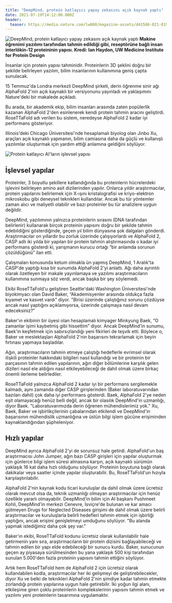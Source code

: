 ```yaml
---
title: "DeepMind, protein katlayıcı yapay zekasını açık kaynak yaptı"
date: 2021-07-19T14:12:00.000Z
header:
  teaser: https://media.nature.com/lw800/magazine-assets/d41586-021-01968-y/d41586-021-01968-y_19363646.jpg
---
```

![DeepMind, protein katlayıcı yapay zekasını açık kaynak yaptı](https://media.nature.com/lw800/magazine-assets/d41586-021-01968-y/d41586-021-01968-y_19363646.jpg) **Makine öğrenimi yazılımı tarafından tahmin edildiği gibi, reseptörüne bağlı insan interlökin-12 proteininin yapısı. Kredi: Ian Haydon, UW Medicine Institute for Protein Design**

İnsanlar için protein yapısı tahminidir. Proteinlerin 3D şeklini doğru bir şekilde belirleyen yazılım, bilim insanlarının kullanımına geniş çapta sunulacak.

15 Temmuz'da Londra merkezli DeepMind şirketi, derin öğrenme sinir ağı AlphaFold 2'nin açık kaynaklı bir versiyonunu yayınladı ve yaklaşımını Nature'deki bir makalede açıkladı.

Bu arada, bir akademik ekip, bilim insanları arasında zaten popülerlik kazanan AlphaFold 2'den esinlenerek kendi protein tahmin aracını geliştirdi. RoseTTaFold adı verilen bu sistem, neredeyse AlphaFold 2 kadar iyi performans gösteriyor.

Illinois'deki Chicago Üniversitesi'nde hesaplamalı biyolog olan Jinbo Xu, araçları açık kaynaklı yapmanın, bilim camiasına daha da güçlü ve kullanışlı yazılımlar oluşturmak için yardım ettiği anlamına geldiğini söylüyor.

![Protein katlayıcı AI'ların işlevsel yapısı](https://images.unsplash.com/photo-1516110833967-0b5716ca1387?ixid=MnwxMjA3fDB8MHxwaG90by1wYWdlfHx8fGVufDB8fHx8&ixlib=rb-1.2.1&auto=format&fit=crop&w=967&q=80)

İşlevsel yapılar
-
Proteinler, 3 boyutlu şekillere katlandığında bu proteinlerin hücrelerdeki işlevini belirleyen amino asit dizilerinden yapılır. Onlarca yıldır araştırmacılar, protein yapılarını belirlemek için X-ışını kristalografisi ve kriyo-elektron mikroskobu gibi deneysel teknikleri kullandılar. Ancak bu tür yöntemler zaman alıcı ve maliyetli olabilir ve bazı proteinler bu tür analizlere uygun değildir.

DeepMind, yazılımının yalnızca proteinlerin sırasını (DNA tarafından belirlenir) kullanarak birçok proteinin yapısını doğru bir şekilde tahmin edebildiğini gösterdiğinde, geçen yıl bilim dünyasına şok dalgaları gönderdi. Araştırmacılar on yıllardır bu zorluk üzerinde çalışıyorlardı ve AlphaFold 2, CASP adlı iki yılda bir yapılan bir protein tahmin alıştırmasında o kadar iyi performans gösterdi ki, yarışmanın kurucu ortağı “bir anlamda sorunun çözüldüğünü” ilan etti.

Çalışmaları konusunda ketum olmakla ün yapmış DeepMind, 1 Aralık'ta CASP'de yaptığı kısa bir sunumda AlphaFold 2'yi anlattı. Ağı daha ayrıntılı olarak özetleyen bir makale yayınlamaya ve yazılımı araştırmacıların kullanımına sunmaya söz verdi, ancak başka bir şey söylemedi.

Ekibi RoseTTaFold'u geliştiren Seattle'daki Washington Üniversitesi'nde biyokimyacı olan David Baker, “Akademisyenler arasında oldukça fazla kıyamet ve kasvet vardı” diyor. "Birisi üzerinde çalıştığınız sorunu çözdüyse ancak nasıl yaptığını açıklamıyorsa, üzerinde çalışmaya nasıl devam edeceksiniz?"

Baker'ın ekibinin bir üyesi olan hesaplamalı kimyager Minkyung Baek, “O zamanlar işimi kaybetmiş gibi hissettim” diyor. Ancak DeepMind'in sunumu, Baek'in keşfetmek için sabırsızlandığı yeni fikirleri de teşvik etti. Böylece o, Baker ve meslektaşları AlphaFold 2'nin başarısını tekrarlamak için beyin fırtınası yapmaya başladılar.

Ağın, araştırmacıların tahmin etmeye çalıştığı hedeflerle evrimsel olarak ilişkili proteinler hakkındaki bilgileri nasıl kullandığı ve bir proteinin bir parçasının tahmin edilen yapılarının, ağın diğer bölümlerine karşılık gelen dizileri nasıl ele aldığını nasıl etkileyebileceği de dahil olmak üzere birkaç önemli ilerleme belirlediler.

RoseTTaFold yalnızca AlphaFold 2 kadar iyi bir performans sergilemekle kalmadı, aynı zamanda diğer CASP girişlerinden (Baker laboratuvarından bazıları dahil) çok daha iyi performans gösterdi. Baek, AlphaFold 2'ye neden eşit olamayacağı henüz belli değil, ancak bir olasılık DeepMind'in uzmanlığı, diyor Baek. "Laboratuvarımızda derin öğrenen mühendislerimiz yok." Xu, Baek, Baker ve işbirlikçilerinin çabalarından etkilendi ve DeepMind'in başarısının mühendislik uzmanlığına ve üstün bilgi işlem gücüne erişiminden kaynaklandığından şüpheleniyor.

Hızlı yapılar
-
DeepMind ayrıca AlphaFold 2'yi de sorunsuz hale getirdi. AlphaFold'un baş araştırmacısı John Jumper, ağın bazı CASP girişleri için yapılar oluşturmak için günlerce bilgi işlem süresi almasına karşın, açık kaynaklı sürümün yaklaşık 16 kat daha hızlı olduğunu söylüyor. Proteinin boyutuna bağlı olarak dakikalar veya saatler içinde yapılar oluşturabilir. Bu, RoseTTaFold'un hızıyla karşılaştırılabilir.

AlphaFold 2'nin kaynak kodu ticari kuruluşlar da dahil olmak üzere ücretsiz olarak mevcut olsa da, teknik uzmanlığı olmayan araştırmacılar için henüz özellikle yararlı olmayabilir. DeepMind'in bilim için AI başkanı Pushmeet Kohli, DeepMind'in merkezi Cenevre, İsviçre'de bulunan ve kar amacı gütmeyen Drugs for Neglected Diseases girişimi de dahil olmak üzere belirli araştırmacılar ve kuruluşlarla belirli hedefleri tahmin etmek için işbirliği yaptığını, ancak erişimi genişletmeyi umduğunu söylüyor. "Bu alanda yapmak istediğimiz daha çok şey var."

Baker'ın ekibi, RoseTTaFold kodunu ücretsiz olarak kullanılabilir hale getirmenin yanı sıra, araştırmacıların bir protein dizisini bağlayabileceği ve tahmin edilen bir yapı elde edebileceği bir sunucu kurdu. Baker, sunucunun geçen ay piyasaya sürülmesinden bu yana yaklaşık 500 kişi tarafından sunulan 5.000'den fazla proteinin yapısını tahmin ettiğini söylüyor.

Artık hem RoseTTaFold hem de AlphaFold 2 için ücretsiz olarak kullanılabilen kodla, araştırmacılar her iki gelişmeyi de geliştirebilecekler, diyor Xu ve belki de teknikleri AlphaFold 2'nin şimdiye kadar tahmin etmekte zorlandığı protein yapılarına uygun hale getirebilir. İki yoğun ilgi alanı, etkileşime giren çoklu proteinlerin komplekslerinin yapısını tahmin etmek ve yazılımı yeni proteinlerin tasarımına uygulamaktır.
